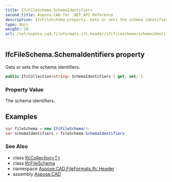 ```yaml
---
title: IfcFileSchema.SchemaIdentifiers
second_title: Aspose.CAD for .NET API Reference
description: IfcFileSchema property. Gets or sets the schema identifiers
type: docs
weight: 20
url: /net/aspose.cad.fileformats.ifc.header/ifcfileschema/schemaidentifiers/
---
```

## IfcFileSchema.SchemaIdentifiers property

Gets or sets the schema identifiers.

```csharp
public IfcCollection<string> SchemaIdentifiers { get; set; }
```

### Property Value

The schema identifiers.

## Examples

```csharp
var fileSchema = new IfcFileSchema();
var schemaIdentifiers = fileSchema.SchemaIdentifiers
```

### See Also

* class [IfcCollection&lt;T&gt;](../../../aspose.cad.fileformats.ifc/ifccollection-1/)
* class [IfcFileSchema](../)
* namespace [Aspose.CAD.FileFormats.Ifc.Header](../../../aspose.cad.fileformats.ifc.header/)
* assembly [Aspose.CAD](../../../)


